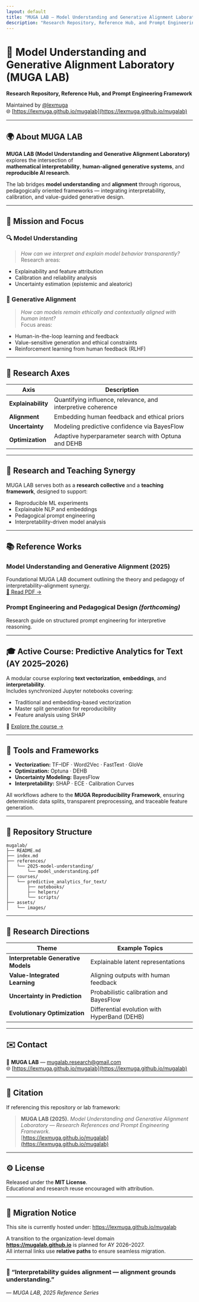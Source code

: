 ```yaml
---
layout: default
title: "MUGA LAB — Model Understanding and Generative Alignment Laboratory"
description: "Research Repository, Reference Hub, and Prompt Engineering Framework"
---
```


# 🧠 Model Understanding and Generative Alignment Laboratory (MUGA LAB)

**Research Repository, Reference Hub, and Prompt Engineering Framework**

Maintained by [@lexmuga](https://github.com/lexmuga)  
🌐 [https://lexmuga.github.io/mugalab](https://lexmuga.github.io/mugalab)

---

## 🌍 About MUGA LAB

**MUGA LAB (Model Understanding and Generative Alignment Laboratory)** explores the intersection of  
**mathematical interpretability**, **human-aligned generative systems**, and **reproducible AI research**.

The lab bridges **model understanding** and **alignment** through rigorous, pedagogically oriented frameworks — integrating interpretability, calibration, and value-guided generative design.

---

## 🧩 Mission and Focus

### 🔍 Model Understanding
> *How can we interpret and explain model behavior transparently?*  
Research areas:
- Explainability and feature attribution  
- Calibration and reliability analysis  
- Uncertainty estimation (epistemic and aleatoric)

### 🤝 Generative Alignment
> *How can models remain ethically and contextually aligned with human intent?*  
Focus areas:
- Human-in-the-loop learning and feedback  
- Value-sensitive generation and ethical constraints  
- Reinforcement learning from human feedback (RLHF)

---

## 🔬 Research Axes

| Axis | Description |
|------|--------------|
| **Explainability** | Quantifying influence, relevance, and interpretive coherence |
| **Alignment** | Embedding human feedback and ethical priors |
| **Uncertainty** | Modeling predictive confidence via BayesFlow |
| **Optimization** | Adaptive hyperparameter search with Optuna and DEHB |

---

## 🧠 Research and Teaching Synergy

MUGA LAB serves both as a **research collective** and a **teaching framework**, designed to support:

- Reproducible ML experiments  
- Explainable NLP and embeddings  
- Pedagogical prompt engineering  
- Interpretability-driven model analysis

---

## 📚 Reference Works

### **Model Understanding and Generative Alignment (2025)**
Foundational MUGA LAB document outlining the theory and pedagogy of interpretability–alignment synergy.  
[📄 Read PDF →](references/2025-model-understanding/model_understanding.pdf)

### **Prompt Engineering and Pedagogical Design** *(forthcoming)*
Research guide on structured prompt engineering for interpretive reasoning.

---

## 🎓 Active Course: Predictive Analytics for Text (AY 2025–2026)

A modular course exploring **text vectorization**, **embeddings**, and **interpretability**.  
Includes synchronized Jupyter notebooks covering:

- Traditional and embedding-based vectorization  
- Master split generation for reproducibility  
- Feature analysis using SHAP  

📘 [Explore the course →](courses/predictive_analytics_for_text/)

---

## 🧰 Tools and Frameworks

- **Vectorization:** TF–IDF · Word2Vec · FastText · GloVe  
- **Optimization:** Optuna · DEHB  
- **Uncertainty Modeling:** BayesFlow  
- **Interpretability:** SHAP · ECE · Calibration Curves  

All workflows adhere to the **MUGA Reproducibility Framework**, ensuring deterministic data splits, transparent preprocessing, and traceable feature generation.

---

## 🧱 Repository Structure

```
mugalab/
├── README.md
├── index.md
├── references/
│   └── 2025-model-understanding/
│       └── model_understanding.pdf
├── courses/
│   └── predictive_analytics_for_text/
│       ├── notebooks/
│       ├── helpers/
│       └── scripts/
├── assets/
│   └── images/
```

---

## 🔭 Research Directions

| Theme | Example Topics |
|--------|----------------|
| **Interpretable Generative Models** | Explainable latent representations |
| **Value-Integrated Learning** | Aligning outputs with human feedback |
| **Uncertainty in Prediction** | Probabilistic calibration and BayesFlow |
| **Evolutionary Optimization** | Differential evolution with HyperBand (DEHB) |

---

## ✉️ Contact

📧 **MUGA LAB** — mugalab.research@gmail.com  
🌐 [https://lexmuga.github.io/mugalab](https://lexmuga.github.io/mugalab)

---

## 🧩 Citation

If referencing this repository or lab framework:

> **MUGA LAB (2025).** *Model Understanding and Generative Alignment Laboratory — Research References and Prompt Engineering Framework.*  
> [https://lexmuga.github.io/mugalab](https://lexmuga.github.io/mugalab)

---

## ⚙️ License

Released under the **MIT License**.  
Educational and research reuse encouraged with attribution.

---

## 🔖 Migration Notice

This site is currently hosted under: https://lexmuga.github.io/mugalab

A transition to the organization-level domain  
**https://mugalab.github.io** is planned for AY 2026–2027.  
All internal links use **relative paths** to ensure seamless migration.

---

### 🧭 “Interpretability guides alignment — alignment grounds understanding.”
*— MUGA LAB, 2025 Reference Series*
